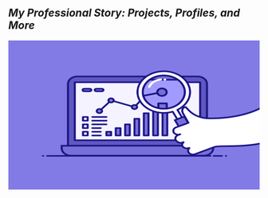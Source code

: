<h2 align= "left"><em>My Professional Story: Projects, Profiles, and More</em></h2>

<img src="https://github.com/shreyjain99/shreyjain99/blob/main/74pZ.gif" alt="Sample GIF" height="300" width="800">
